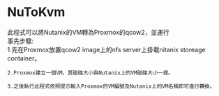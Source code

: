 # NuToKvm
此程式可以將Nutanix的VM轉為Proxmox的qcow2，並運行  
事先步驟:  
    1.先在Proxmox放置qcow2 image上的nfs server上掛載nitanix storeage container。
    
    2.Proxmox建立一個VM，其磁碟大小與Nutanix上的VM磁碟大小一樣。
    
    3.之後執行此程式依照提示輸入Proxmox的VM編號及Nutanix上的VM名稱即可進行轉換。  
 
